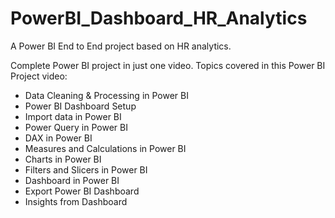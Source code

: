 # PowerBI_Dashboard_HR_Analytics
A Power BI End to End project based on HR analytics.


Complete Power BI project in just one video. Topics covered in this Power BI Project video: 
- Data Cleaning & Processing in Power BI
- Power BI Dashboard Setup
- Import data in Power BI
- Power Query in Power BI
- DAX in Power BI
- Measures and Calculations in Power BI
- Charts in Power BI
- Filters and Slicers in Power BI
- Dashboard in Power BI 
- Export Power BI Dashboard
- Insights from Dashboard 
